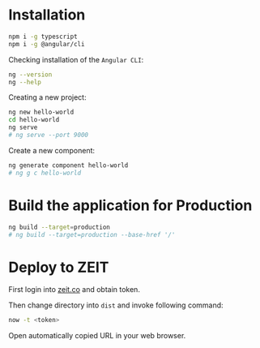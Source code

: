 # Installation

```bash
npm i -g typescript
npm i -g @angular/cli
```

Checking installation of the `Angular CLI`:

```bash
ng --version
ng --help
```

Creating a new project:

```bash
ng new hello-world
cd hello-world
ng serve
# ng serve --port 9000
```

Create a new component:

```bash
ng generate component hello-world
# ng g c hello-world
```

# Build the application for Production

```bash
ng build --target=production
# ng build --target=production --base-href '/'
```

# Deploy to ZEIT

First login into [zeit.co](zeit.co) and obtain token.

Then change directory into `dist` and invoke following command:

```bash
now -t <token>
```

Open automatically copied URL in your web browser.


